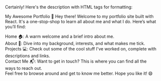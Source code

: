 
Certainly! Here's the description with HTML tags for formatting:

My Awesome Portfolio 🚀
Hey there! Welcome to my portfolio site built with React. It's a one-stop-shop to learn all about me and what I do. Here’s what you’ll find:

Home 🏠: A warm welcome and a brief intro about me. <br>
About 📖: Dive into my background, interests, and what makes me tick. <br>
Projects 💻: Check out some of the cool stuff I've worked on, complete with descriptions and links. <br>
Contact Me 📬: Want to get in touch? This is where you can find all the ways to reach out. <br>
Feel free to browse around and get to know me better. Hope you like it! 😄



